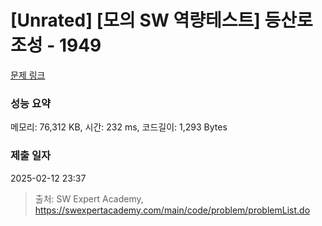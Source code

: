 # [Unrated] [모의 SW 역량테스트] 등산로 조성 - 1949 

[문제 링크](https://swexpertacademy.com/main/code/problem/problemDetail.do?contestProbId=AV5PoOKKAPIDFAUq) 

### 성능 요약

메모리: 76,312 KB, 시간: 232 ms, 코드길이: 1,293 Bytes

### 제출 일자

2025-02-12 23:37



> 출처: SW Expert Academy, https://swexpertacademy.com/main/code/problem/problemList.do